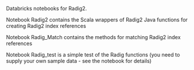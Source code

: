 Databricks notebooks for Radig2.

Notebook Radig2 contains the Scala wrappers of Radig2 Java functions for creating Radig2 index references

Notebook Radig_Match contains the methods for matching Radig2 index references

Notebook Radig_test is a simple test of the Radig functions (you need to supply your own sample data - see the notebook for details)

